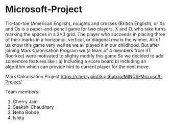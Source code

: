 # Microsoft-Project
Tic-tac-toe (American English), noughts and crosses (British English), or Xs and Os is a paper-and-pencil game for two players, X and O, who take turns marking the spaces in a 3×3 grid. The player who succeeds in placing three of their marks in a horizontal, vertical, or diagonal row is the winner.
All of us know this game very well as we all played it in our childhood. 
But after joining Mars Colonisation Program we (a team of 4 members from IIT Roorkee) were motivated to slighty modify this game.So we decided to add somemore features like :
a) Including a score board
b) Including an algorithm which can provide hint to current player for the next move.

Mars Colonisation Project 
 https://cherryjain03.github.io/MINCS-Microsoft-Project/

Team members:
1) Cherry Jain
2) Saakshi Chaudhary
3) Neha Bobde
4) Ishita

